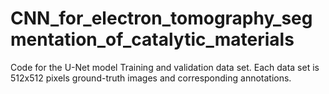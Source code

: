 # CNN_for_electron_tomography_segmentation_of_catalytic_materials

Code for the U-Net model
Training and validation data set. Each data set is 512x512 pixels ground-truth images and corresponding annotations.
